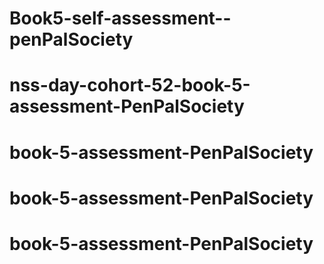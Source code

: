 # Book5-self-assessment--penPalSociety
# nss-day-cohort-52-book-5-assessment-PenPalSociety
# book-5-assessment-PenPalSociety
# book-5-assessment-PenPalSociety
# book-5-assessment-PenPalSociety
